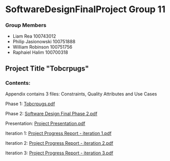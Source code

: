 # SoftwareDesignFinalProject Group 11

### Group Members

* Liam Rea 100743012
* Philip Jasionowski 100751888
* William Robinson 100751756
* Raphaiel Halim 100700318

## Project Title "Tobcrpugs"

### Contents:

Appendix contains 3 files: Constraints, Quality Attributes and Use Cases

Phase 1: [Tobcrpugs.pdf](https://github.com/dashIink/SoftwareDesignFinalProject/blob/main/Phase%201/Tobcurpugs.pdf)

Phase 2: [Software Design Final Phase 2.pdf](https://github.com/dashIink/SoftwareDesignFinalProject/blob/main/Phase%202/Software%20Design%20Final%20Phase%202.pdf)

Presentation: [Project Presentation.pdf](https://github.com/dashIink/SoftwareDesignFinalProject/blob/main/Phase%203/Project%20Presentation.pdf)

Iteration 1: [Project Progress Report - iteration 1.pdf](https://github.com/dashIink/SoftwareDesignFinalProject/blob/main/Phase%203/Project%20Progress%20Report%20-%20iteration%201.pdf)

Iteration 2: [Project Progress Report - iteration 2.pdf](https://github.com/dashIink/SoftwareDesignFinalProject/blob/main/Phase%203/Project%20Progress%20Report%20-%20iteration%202.pdf)

Iteration 3: [Project Progress Report - iteration 3.pdf](https://github.com/dashIink/SoftwareDesignFinalProject/blob/main/Phase%203/Project%20Progress%20Report%20-%20iteration%203.pdf)

